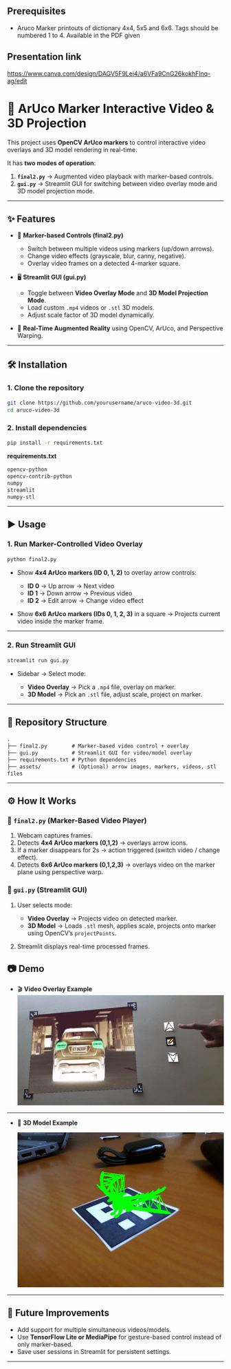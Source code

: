 ## Prerequisites
* Aruco Marker printouts of dictionary 4x4, 5x5 and 6x6. Tags should be numbered 1 to 4. Available in the PDF given

## Presentation link
https://www.canva.com/design/DAGV5F9Lei4/a6VFa9CnG26kokhFInq-ag/edit


# 🎥 ArUco Marker Interactive Video & 3D Projection

This project uses **OpenCV ArUco markers** to control interactive video overlays and 3D model rendering in real-time.

It has **two modes of operation**:

1. **`final2.py`** → Augmented video playback with marker-based controls.
2. **`gui.py`** → Streamlit GUI for switching between video overlay mode and 3D model projection mode.

---

## ✨ Features

* 📌 **Marker-based Controls (final2.py)**

  * Switch between multiple videos using markers (up/down arrows).
  * Change video effects (grayscale, blur, canny, negative).
  * Overlay video frames on a detected 4-marker square.

* 🖥️ **Streamlit GUI (gui.py)**

  * Toggle between **Video Overlay Mode** and **3D Model Projection Mode**.
  * Load custom `.mp4` videos or `.stl` 3D models.
  * Adjust scale factor of 3D model dynamically.

* 🎯 **Real-Time Augmented Reality** using OpenCV, ArUco, and Perspective Warping.

---

## 🛠️ Installation

### 1. Clone the repository

```bash
git clone https://github.com/yourusername/aruco-video-3d.git
cd aruco-video-3d
```

### 2. Install dependencies

```bash
pip install -r requirements.txt
```

**requirements.txt**

```
opencv-python
opencv-contrib-python
numpy
streamlit
numpy-stl
```

---

## ▶️ Usage

### **1. Run Marker-Controlled Video Overlay**

```bash
python final2.py
```

* Show **4x4 ArUco markers (ID 0, 1, 2)** to overlay arrow controls:

  * **ID 0** → Up arrow → Next video
  * **ID 1** → Down arrow → Previous video
  * **ID 2** → Edit arrow → Change video effect
* Show **6x6 ArUco markers (IDs 0, 1, 2, 3)** in a square → Projects current video inside the marker frame.

---

### **2. Run Streamlit GUI**

```bash
streamlit run gui.py
```

* Sidebar → Select mode:

  * **Video Overlay** → Pick a `.mp4` file, overlay on marker.
  * **3D Model** → Pick an `.stl` file, adjust scale, project on marker.

---

## 📂 Repository Structure

```
.
├── final2.py        # Marker-based video control + overlay
├── gui.py           # Streamlit GUI for video/model overlay
├── requirements.txt # Python dependencies
├── assets/          # (Optional) arrow images, markers, videos, stl files
```

---

## ⚙️ How It Works

### 🔹 `final2.py` (Marker-Based Video Player)

1. Webcam captures frames.
2. Detects **4x4 ArUco markers (0,1,2)** → overlays arrow icons.
3. If a marker disappears for 2s → action triggered (switch video / change effect).
4. Detects **6x6 ArUco markers (0,1,2,3)** → overlays video on the marker plane using perspective warp.

### 🔹 `gui.py` (Streamlit GUI)

1. User selects mode:

   * **Video Overlay** → Projects video on detected marker.
   * **3D Model** → Loads `.stl` mesh, applies scale, projects onto marker using OpenCV’s `projectPoints`.
2. Streamlit displays real-time processed frames.


## 📷 Demo

* 🎬 **Video Overlay Example**
  ![alt text](<Images/Screenshot 2024-11-08 195918.png>)




---
* 🧩 **3D Model Example**

  
  ![alt text](Images/3drender.jpeg)
---

## 🚀 Future Improvements

* Add support for multiple simultaneous videos/models.
* Use **TensorFlow Lite or MediaPipe** for gesture-based control instead of only marker-based.
* Save user sessions in Streamlit for persistent settings.

---




